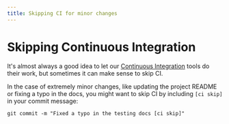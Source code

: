 ```yaml
---
title: Skipping CI for minor changes
---
```


# Skipping Continuous Integration

It's almost always a good idea to let our [Continuous Integration][ci] tools do
their work, but sometimes it can make sense to skip CI.

In the case of extremely minor changes, like updating the project README or
fixing a typo in the docs, you might want to skip CI by including `[ci skip]` in
your commit message:

```shell
git commit -m "Fixed a typo in the testing docs [ci skip]"
```

[ci]: /deployment/
